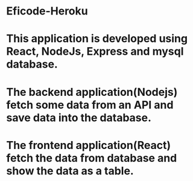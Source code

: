 # Eficode-Heroku
# This application is developed using React, NodeJs, Express and mysql database. 
# The backend application(Nodejs) fetch some data from an API and save data into the database. 
# The frontend application(React) fetch the data from database and show the data as a table. 
